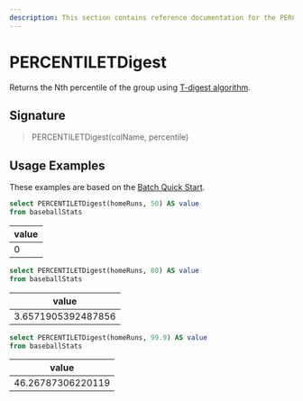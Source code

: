 ```yaml
---
description: This section contains reference documentation for the PERCENTILETDigest function.
---
```


# PERCENTILETDigest

Returns the Nth percentile of the group using [T-digest algorithm](https://raw.githubusercontent.com/tdunning/t-digest/master/docs/t-digest-paper/histo.pdf).

## Signature

> PERCENTILETDigest(colName, percentile)

## Usage Examples

These examples are based on the [Batch Quick Start](../../basics/getting-started/quick-start.md#batch).

```sql
select PERCENTILETDigest(homeRuns, 50) AS value
from baseballStats 
```

| value   | 
| ------------- |
| 0 | 

```sql
select PERCENTILETDigest(homeRuns, 80) AS value
from baseballStats 
```

| value   | 
| ------------- |
| 3.6571905392487856 | 

```sql
select PERCENTILETDigest(homeRuns, 99.9) AS value
from baseballStats 
```

| value   | 
| ------------- |
| 46.26787306220119 | 
